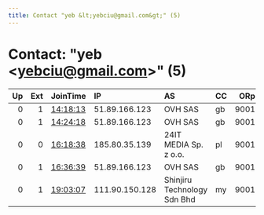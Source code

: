 ```yaml
---
title: Contact "yeb &lt;yebciu@gmail.com&gt;" (5)
---
```


# Contact: "yeb &lt;yebciu@gmail.com&gt;" (5)

|   Up |   Ext | JoinTime                                                                                              | IP             | AS                          | CC   |   ORp |   Dirp | OS    | Version   | Nickname   |   eFamMembers |
|-----:|------:|:------------------------------------------------------------------------------------------------------|:---------------|:----------------------------|:-----|------:|-------:|:------|:----------|:-----------|--------------:|
|    0 |     1 | [14:18:13](https://nusenu.github.io/OrNetStats/w/relay/25D9C0020786CE031E6F49B5AC24CB12FF7C11D8.html) | 51.89.166.123  | OVH SAS                     | gb   |  9001 |      0 | Linux | 0.4.7.13  | yebuk      |             1 |
|    0 |     1 | [14:24:18](https://nusenu.github.io/OrNetStats/w/relay/3F5E597CF0428E5131EDC8CB59334F5DA63C6799.html) | 51.89.166.123  | OVH SAS                     | gb   |  9001 |      0 | Linux | 0.4.7.13  | yebuk      |             1 |
|    0 |     0 | [16:18:38](https://nusenu.github.io/OrNetStats/w/relay/45BD8D534ADCCAB1A2A19C79B83F874B9C8947C7.html) | 185.80.35.139  | 24IT MEDIA Sp. z o.o.       | pl   |  9001 |      0 | Linux | 0.4.7.13  | yeb        |             3 |
|    0 |     1 | [16:36:39](https://nusenu.github.io/OrNetStats/w/relay/521CC24447DDF6F5B98995325CE99F41C27760BB.html) | 51.89.166.123  | OVH SAS                     | gb   |  9001 |      0 | Linux | 0.4.7.13  | yeb        |             3 |
|    0 |     1 | [19:03:07](https://nusenu.github.io/OrNetStats/w/relay/C6F9AEE4E67C285FBB4C1404347F5E5798A2B58A.html) | 111.90.150.128 | Shinjiru Technology Sdn Bhd | my   |  9001 |      0 | Linux | 0.4.7.13  | yeb        |             3 |
